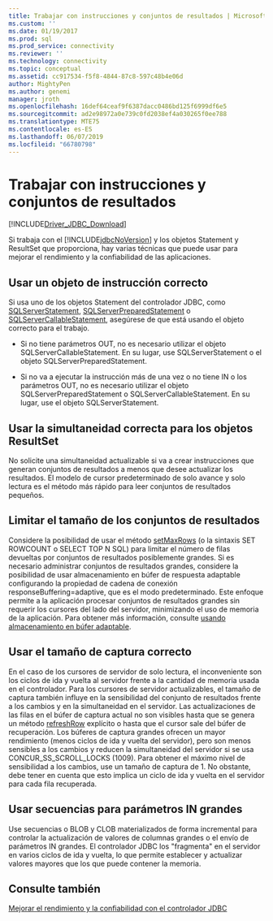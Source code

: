 ```yaml
---
title: Trabajar con instrucciones y conjuntos de resultados | Microsoft Docs
ms.custom: ''
ms.date: 01/19/2017
ms.prod: sql
ms.prod_service: connectivity
ms.reviewer: ''
ms.technology: connectivity
ms.topic: conceptual
ms.assetid: cc917534-f5f8-4844-87c8-597c48b4e06d
author: MightyPen
ms.author: genemi
manager: jroth
ms.openlocfilehash: 16def64ceaf9f6387dacc0486bd125f6999df6e5
ms.sourcegitcommit: ad2e98972a0e739c0fd2038ef4a030265f0ee788
ms.translationtype: MTE75
ms.contentlocale: es-ES
ms.lasthandoff: 06/07/2019
ms.locfileid: "66780798"
---
```

# <a name="working-with-statements-and-result-sets"></a>Trabajar con instrucciones y conjuntos de resultados

[!INCLUDE[Driver_JDBC_Download](../../includes/driver_jdbc_download.md)]

Si trabaja con el [!INCLUDE[jdbcNoVersion](../../includes/jdbcnoversion_md.md)] y los objetos Statement y ResultSet que proporciona, hay varias técnicas que puede usar para mejorar el rendimiento y la confiabilidad de las aplicaciones.

## <a name="use-the-appropriate-statement-object"></a>Usar un objeto de instrucción correcto

Si usa uno de los objetos Statement del controlador JDBC, como [SQLServerStatement](../../connect/jdbc/reference/sqlserverstatement-class.md), [SQLServerPreparedStatement](../../connect/jdbc/reference/sqlserverpreparedstatement-class.md) o [SQLServerCallableStatement](../../connect/jdbc/reference/sqlservercallablestatement-class.md), asegúrese de que está usando el objeto correcto para el trabajo.

- Si no tiene parámetros OUT, no es necesario utilizar el objeto SQLServerCallableStatement. En su lugar, use SQLServerStatement o el objeto SQLServerPreparedStatement.

- Si no va a ejecutar la instrucción más de una vez o no tiene IN o los parámetros OUT, no es necesario utilizar el objeto SQLServerPreparedStatement o SQLServerCallableStatement. En su lugar, use el objeto SQLServerStatement.

## <a name="use-the-appropriate-concurrency-for-resultset-objects"></a>Usar la simultaneidad correcta para los objetos ResultSet

No solicite una simultaneidad actualizable si va a crear instrucciones que generan conjuntos de resultados a menos que desee actualizar los resultados. El modelo de cursor predeterminado de solo avance y solo lectura es el método más rápido para leer conjuntos de resultados pequeños.

## <a name="limit-the-size-of-your-result-sets"></a>Limitar el tamaño de los conjuntos de resultados

Considere la posibilidad de usar el método [setMaxRows](../../connect/jdbc/reference/setmaxrows-method-sqlserverstatement.md) (o la sintaxis SET ROWCOUNT o SELECT TOP N SQL) para limitar el número de filas devueltas por conjuntos de resultados posiblemente grandes. Si es necesario administrar conjuntos de resultados grandes, considere la posibilidad de usar almacenamiento en búfer de respuesta adaptable configurando la propiedad de cadena de conexión responseBuffering=adaptive, que es el modo predeterminado. Este enfoque permite a la aplicación procesar conjuntos de resultados grandes sin requerir los cursores del lado del servidor, minimizando el uso de memoria de la aplicación. Para obtener más información, consulte [usando almacenamiento en búfer adaptable](../../connect/jdbc/using-adaptive-buffering.md).

## <a name="use-the-appropriate-fetch-size"></a>Usar el tamaño de captura correcto

En el caso de los cursores de servidor de solo lectura, el inconveniente son los ciclos de ida y vuelta al servidor frente a la cantidad de memoria usada en el controlador. Para los cursores de servidor actualizables, el tamaño de captura también influye en la sensibilidad del conjunto de resultados frente a los cambios y en la simultaneidad en el servidor. Las actualizaciones de las filas en el búfer de captura actual no son visibles hasta que se genera un método [refreshRow](../../connect/jdbc/reference/refreshrow-method-sqlserverresultset.md) explícito o hasta que el cursor sale del búfer de recuperación. Los búferes de captura grandes ofrecen un mayor rendimiento (menos ciclos de ida y vuelta del servidor), pero son menos sensibles a los cambios y reducen la simultaneidad del servidor si se usa CONCUR_SS_SCROLL_LOCKS (1009). Para obtener el máximo nivel de sensibilidad a los cambios, use un tamaño de captura de 1. No obstante, debe tener en cuenta que esto implica un ciclo de ida y vuelta en el servidor para cada fila recuperada.

## <a name="use-streams-for-large-in-parameters"></a>Usar secuencias para parámetros IN grandes

Use secuencias o BLOB y CLOB materializados de forma incremental para controlar la actualización de valores de columnas grandes o el envío de parámetros IN grandes. El controlador JDBC los "fragmenta" en el servidor en varios ciclos de ida y vuelta, lo que permite establecer y actualizar valores mayores que los que puede contener la memoria.

## <a name="see-also"></a>Consulte también

[Mejorar el rendimiento y la confiabilidad con el controlador JDBC](../../connect/jdbc/improving-performance-and-reliability-with-the-jdbc-driver.md)
